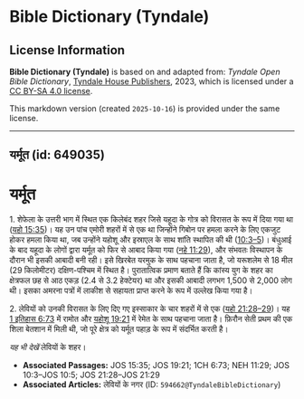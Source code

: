 # Bible Dictionary (Tyndale)

## License Information

**Bible Dictionary (Tyndale)** is based on and adapted from: _Tyndale Open Bible Dictionary_, [Tyndale House Publishers](https://tyndaleopenresources.com/), 2023, which is licensed under a [CC BY-SA 4.0 license](https://creativecommons.org/licenses/by-sa/4.0/legalcode.en).

This markdown version (created `2025-10-16`) is provided under the same license.



--------------------------------

## यर्मूत (id: 649035)

यर्मूत
======

1\. शेफेला के उत्तरी भाग में स्थित एक किलेबंद शहर जिसे यहूदा के गोत्र को विरासत के रूप में दिया गया था ([यहो 15:35](https://ref.ly/Josh15:35))। यह उन पांच एमोरी शहरों में से एक था जिन्होंने गिबोन पर हमला करने के लिए एकजुट होकर हमला किया था, जब उन्होंने यहोशू और इस्राएल के साथ शांति स्थापित की थी ([10:3–5](https://ref.ly/Josh10:3-Josh10:5))। बंधुआई के बाद यहूदा के लोगों द्वारा यर्मूत को फिर से आबाद किया गया ([नहे 11:29](https://ref.ly/Neh11:29)), और संभवतः विस्थापन के दौरान भी इसकी आबादी बनी रही। इसे खिरबेत यरमुक के साथ पहचाना जाता है, जो यरूशलेम से 18 मील (29 किलोमीटर) दक्षिण\-पश्चिम में स्थित है। पुरातात्विक प्रमाण बताते हैं कि कांस्य युग के शहर का क्षेत्रफल छह से आठ एकड़ (2\.4 से 3\.2 हेक्टेयर) था और इसकी आबादी लगभग 1,500 से 2,000 लोग थी। इसका अमरना पत्रों में लाकीश से सहायता प्राप्त करने के रूप में उल्लेख किया गया है।

2\. लेवियों को उनकी विरासत के लिए दिए गए इस्साकार के चार शहरों में से एक ([यहो 21:28–29](https://ref.ly/Josh21:28-Josh21:29))। यह [1 इतिहास 6:73](https://ref.ly/1Chr6:73) में रामोत और [यहोशू 19:21](https://ref.ly/Josh19:21) में रेमेत के साथ पहचाना जाता है। फ़िरौन सेती प्रथम की एक शिला बेतशान में मिली थी, जो पूरे क्षेत्र को यर्मूत पहाड़ के रूप में संदर्भित करती है।

*यह भी देखें* लेवियों के शहर।

* **Associated Passages:** JOS 15:35; JOS 19:21; 1CH 6:73; NEH 11:29; JOS 10:3–JOS 10:5; JOS 21:28–JOS 21:29
* **Associated Articles:** लेवियों के नगर (ID: `594662@TyndaleBibleDictionary`)

